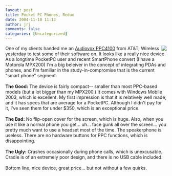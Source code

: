 ```yaml
---
layout: post
title: Pocket PC Phones, Redux
date: 2004-11-10 11:13
author: jrj
comments: false
categories: [Uncategorized]
---
```

<a href="http://www.amazon.com/exec/obidos/ASIN/B0002NS8Z4/jrjcriticaldo-20?dev-t=mason-wrapper%26camp=2025%26link_code=xm2"><img src="http://www.jrj.org/ppcphone.gif" align="right" border="0" /></a>One of my clients handed me an <a href="http://www.amazon.com/exec/obidos/ASIN/B0002NS8Z4/jrjcriticaldo-20?dev-t=mason-wrapper%26camp=2025%26link_code=xm2">Audiovox PPC4100</a> from AT&amp;T; Wireless yesterday to test some of their software on. It looks like a really nice device. As a longtime PocketPC user and recent SmartPhone convert (I have a Motorola MPX200) I'm a big beleiver in the concept of integrating PDAs and phones, and I'm familiar in the study-in-compromise that is the current "smart phone" segment.<br /><br />**The Good:** The device is fairly compact-- smaller than most PPC-based models (but a lot bigger than my MPX200.) It comes with Windows Mobile 2003, which is excellent. My first impression is that it is relatively well made, and it has specs that are average for a PocketPC. Although I didn't pay for it, I've seen them for under $350, which is an exceptional price.<br /><br />**The Bad:** No flip-open cover for the screen, which is huge. Also, when you use it like a normal phone you get... uh... face gunk all over the screen... you pretty much want to use a headset most of the time. The speakerphone is useless. There are no hardware buttons for PPC functions, which is disappointing.<br /><br />**The Ugly:** Crashes occasionally during phone calls, which is unexcusable. Cradle is of an extremely poor design, and there is no USB cable included.<br /><br />Bottom line, nice device, great price... but not without a few quirks.
